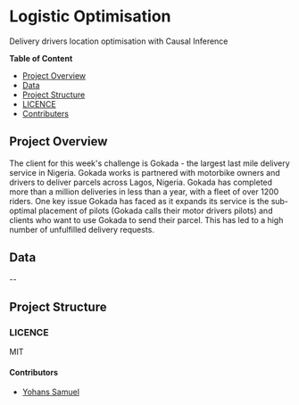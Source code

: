 # Logistic Optimisation
Delivery drivers location optimisation with Causal Inference

**Table of Content**
* [Project Overview](#project-overview)
* [Data](#data)
* [Project Structure](#project-structure)
* [LICENCE](#licence)
* [Contributers](#contributors)

## Project Overview
The client for this week's challenge is Gokada - the largest last mile delivery service in Nigeria. Gokada works is partnered with motorbike owners and drivers to deliver parcels across Lagos, Nigeria. Gokada has completed more than a million deliveries in less than a year, with a fleet of over 1200 riders.
One key issue Gokada has faced as it expands its service is the sub-optimal placement of pilots (Gokada calls their motor drivers pilots) and clients who want to use Gokada to send their parcel. This has led to a high number of unfulfilled delivery requests. 

## Data

--

## Project Structure

### LICENCE
 MIT
#### Contributors
* [Yohans Samuel](https://github.com/YohansSamuel)


